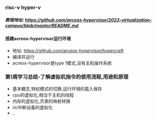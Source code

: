 ### risc-v hyper-v
##### 教程地址: https://github.com/arceos-hypervisor/2023-virtualization-campus/blob/master/README.md

#### 搭建acreos-hypervisor运行环境
- 地址: https://github.com/arceos-hypervisor/hypercraft
- 编译并运行
- acreos-hypervisor是type 1模式,没有主机操作系统
  
### 第1周学习总结-了解虚拟机指令的使用流程,用途和原理
- 基本概念,特权模式的切换,运行环境的载入保存
- cpu的虚拟化,相当于主机的线程
- 内存的虚拟化,页表的映射转换
- io/中断设备的虚拟化
- ..
